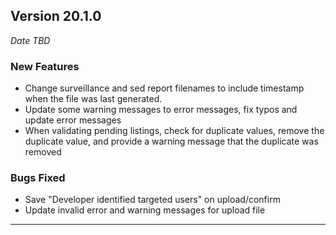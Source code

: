 ## Version 20.1.0
_Date TBD_

### New Features
* Change surveillance and sed report filenames to include timestamp when the file was last generated.
* Update some warning messages to error messages, fix typos and update error messages
* When validating pending listings, check for duplicate values, remove the duplicate value, and provide a warning message that the duplicate was removed

### Bugs Fixed
* Save "Developer identified targeted users" on upload/confirm
* Update invalid error and warning messages for upload file

---


